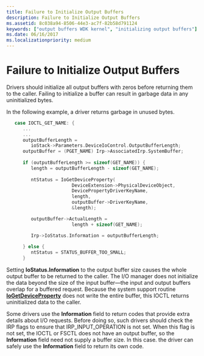 ```yaml
---
title: Failure to Initialize Output Buffers
description: Failure to Initialize Output Buffers
ms.assetid: 8c038a94-8506-44e3-ac7f-82b58d791124
keywords: ["output buffers WDK kernel", "initializing output buffers"]
ms.date: 06/16/2017
ms.localizationpriority: medium
---
```


# Failure to Initialize Output Buffers





Drivers should initialize all output buffers with zeros before returning them to the caller. Failing to initialize a buffer can result in garbage data in any uninitialized bytes.

In the following example, a driver returns garbage in unused bytes.

```cpp
   case IOCTL_GET_NAME: {
      ...
      ...
      outputBufferLength = 
         ioStack->Parameters.DeviceIoControl.OutputBufferLength;
      outputBuffer = (PGET_NAME) Irp->AssociatedIrp.SystemBuffer;
 
      if (outputBufferLength >= sizeof(GET_NAME)) {
         length = outputBufferLength - sizeof(GET_NAME);
 
         ntStatus = IoGetDeviceProperty(
                        DeviceExtension->PhysicalDeviceObject,
                        DevicePropertyDriverKeyName,
                        length,
                        outputBuffer->DriverKeyName,
                        &length);

         outputBuffer->ActualLength =
                        length + sizeof(GET_NAME);

         Irp->IoStatus.Information = outputBufferLength;
 
      } else {
         ntStatus = STATUS_BUFFER_TOO_SMALL;
      }
```

Setting **IoStatus.Information** to the output buffer size causes the whole output buffer to be returned to the caller. The I/O manager does not initialize the data beyond the size of the input buffer—the input and output buffers overlap for a buffered request. Because the system support routine [**IoGetDeviceProperty**](/windows-hardware/drivers/ddi/wdm/nf-wdm-iogetdeviceproperty) does not write the entire buffer, this IOCTL returns uninitialized data to the caller.

Some drivers use the **Information** field to return codes that provide extra details about I/O requests. Before doing so, such drivers should check the IRP flags to ensure that IRP\_INPUT\_OPERATION is not set. When this flag is not set, the IOCTL or FSCTL does not have an output buffer, so the **Information** field need not supply a buffer size. In this case. the driver can safely use the **Information** field to return its own code.

 

